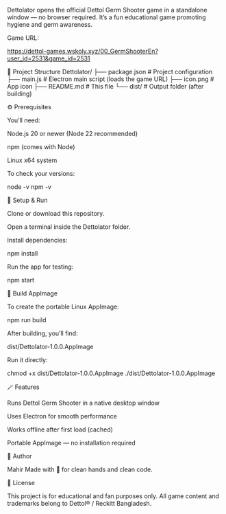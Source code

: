 Dettolator opens the official Dettol Germ Shooter game in a standalone window — no browser required.
It’s a fun educational game promoting hygiene and germ awareness.

Game URL:

https://dettol-games.wskoly.xyz/00_GermShooterEn?user_id=2531&game_id=2531

🧱 Project Structure
Dettolator/
├── package.json        # Project configuration
├── main.js             # Electron main script (loads the game URL)
├── icon.png            # App icon
├── README.md           # This file
└── dist/               # Output folder (after building)

⚙️ Prerequisites

You’ll need:

Node.js 20 or newer (Node 22 recommended)

npm (comes with Node)

Linux x64 system

To check your versions:

node -v
npm -v

🚀 Setup & Run

Clone or download this repository.

Open a terminal inside the Dettolator folder.

Install dependencies:

npm install


Run the app for testing:

npm start

🧰 Build AppImage

To create the portable Linux AppImage:

npm run build


After building, you’ll find:

dist/Dettolator-1.0.0.AppImage


Run it directly:

chmod +x dist/Dettolator-1.0.0.AppImage
./dist/Dettolator-1.0.0.AppImage

🪄 Features

Runs Dettol Germ Shooter in a native desktop window

Uses Electron for smooth performance

Works offline after first load (cached)

Portable AppImage — no installation required

👤 Author

Mahir
Made with 💚 for clean hands and clean code.

🧩 License

This project is for educational and fan purposes only.
All game content and trademarks belong to Dettol® / Reckitt Bangladesh.
